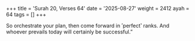+++
title = 'Surah 20, Verses 64'
date = '2025-08-27'
weight = 2412
ayah = 64
tags = []
+++

So orchestrate your plan, then come forward in ˹perfect˺ ranks. And whoever prevails today will certainly be successful.”